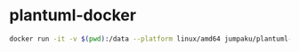 # plantuml-docker

```sh
docker run -it -v $(pwd):/data --platform linux/amd64 jumpaku/plantuml-docker ash
```